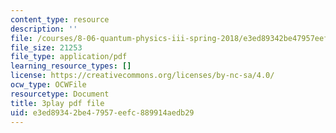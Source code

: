 ```yaml
---
content_type: resource
description: ''
file: /courses/8-06-quantum-physics-iii-spring-2018/e3ed89342be47957eefc889914aedb29_FIef9sP-Yq8.pdf
file_size: 21253
file_type: application/pdf
learning_resource_types: []
license: https://creativecommons.org/licenses/by-nc-sa/4.0/
ocw_type: OCWFile
resourcetype: Document
title: 3play pdf file
uid: e3ed8934-2be4-7957-eefc-889914aedb29
---
```

